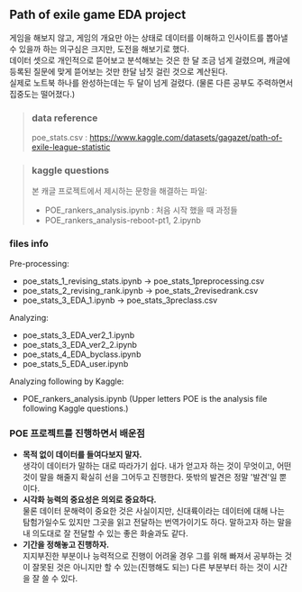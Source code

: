 
## Path of exile game  EDA project

게임을 해보지 않고, 게임의 개요만 아는 상태로 데이터를 이해하고 인사이트를 뽑아낼 수 있을까 하는 의구심은 크지만, 도전을 해보기로 했다.  
데이터 셋으로 개인적으로 뜯어보고 분석해보는 것은 한 달 조금 넘게 걸렸으며, 캐글에 등록된 질문에 맞게 뜯어보는 것만 한달 남짓 걸린 것으로 계산된다.  
실제로 노트북 하나를 완성하는데는 두 달이 넘게 걸렸다. (물론 다른 공부도 주력하면서 집중도는 떨어졌다.)

> ### data reference
> poe_stats.csv : https://www.kaggle.com/datasets/gagazet/path-of-exile-league-statistic

> ### kaggle questions
> 본 캐글 프로젝트에서 제시하는 문항을 해결하는 파일: 
> - POE_rankers_analysis.ipynb : 처음 시작 했을 때 과정들
> - POE_rankers_analysis-reboot-pt1, 2.ipynb 


### files info  

Pre-processing: 
  - poe_stats_1_revising_stats.ipynb -> poe_stats_1preprocessing.csv
  - poe_stats_2_revising_rank.ipynb -> poe_stats_2revisedrank.csv
  - poe_stats_3_EDA_1.ipynb -> poe_stats_3preclass.csv

Analyzing: 
  - poe_stats_3_EDA_ver2_1.ipynb
  - poe_stats_3_EDA_ver2_2.ipynb
  - poe_stats_4_EDA_byclass.ipynb
  - poe_stats_5_EDA_user.ipynb

Analyzing following by Kaggle: 
  - POE_rankers_analysis.ipynb (Upper letters POE is the analysis file following Kaggle questions.)

### POE 프로젝트를 진행하면서 배운점
  - **목적 없이 데이터를 들여다보지 말자.**  
    생각이 데이터가 말하는 대로 따라가기 쉽다. 내가 얻고자 하는 것이 무엇이고, 어떤 것이 말을 해줄지 확실히 선을 그어두고 진행한다. 뜻밖의 발견은 정말 '발견'일 뿐이다.
  - **시각화 능력의 중요성은 의외로 중요하다.**  
    물론 데이터 문해력이 중요한 것은 사실이지만, 신대륙이라는 데이터에 대해 나는 탐험가일수도 있지만 그곳을 읽고 전달하는 번역가이기도 하다. 말하고자 하는 말을 내 의도대로 잘 전달할 수 있는 좋은 화술과도 같다.
  - **기간을 정해놓고 진행하자.**  
    지지부진한 부분이나 능력적으로 진행이 어려울 경우 그를 위해 빠져서 공부하는 것이 잘못된 것은 아니지만 할 수 있는(진행해도 되는) 다른 부분부터 하는 것이 시간을 잘 쓸 수 있다.

